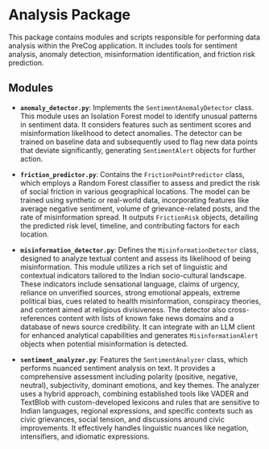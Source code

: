 # Analysis Package

This package contains modules and scripts responsible for performing data analysis within the PreCog application. It includes tools for sentiment analysis, anomaly detection, misinformation identification, and friction risk prediction.

## Modules

- **`anomaly_detector.py`**: Implements the `SentimentAnomalyDetector` class. This module uses an Isolation Forest model to identify unusual patterns in sentiment data. It considers features such as sentiment scores and misinformation likelihood to detect anomalies. The detector can be trained on baseline data and subsequently used to flag new data points that deviate significantly, generating `SentimentAlert` objects for further action.

- **`friction_predictor.py`**: Contains the `FrictionPointPredictor` class, which employs a Random Forest classifier to assess and predict the risk of social friction in various geographical locations. The model can be trained using synthetic or real-world data, incorporating features like average negative sentiment, volume of grievance-related posts, and the rate of misinformation spread. It outputs `FrictionRisk` objects, detailing the predicted risk level, timeline, and contributing factors for each location.

- **`misinformation_detector.py`**: Defines the `MisinformationDetector` class, designed to analyze textual content and assess its likelihood of being misinformation. This module utilizes a rich set of linguistic and contextual indicators tailored to the Indian socio-cultural landscape. These indicators include sensational language, claims of urgency, reliance on unverified sources, strong emotional appeals, extreme political bias, cues related to health misinformation, conspiracy theories, and content aimed at religious divisiveness. The detector also cross-references content with lists of known fake news domains and a database of news source credibility. It can integrate with an LLM client for enhanced analytical capabilities and generates `MisinformationAlert` objects when potential misinformation is detected.

- **`sentiment_analyzer.py`**: Features the `SentimentAnalyzer` class, which performs nuanced sentiment analysis on text. It provides a comprehensive assessment including polarity (positive, negative, neutral), subjectivity, dominant emotions, and key themes. The analyzer uses a hybrid approach, combining established tools like VADER and TextBlob with custom-developed lexicons and rules that are sensitive to Indian languages, regional expressions, and specific contexts such as civic grievances, social tension, and discussions around civic improvements. It effectively handles linguistic nuances like negation, intensifiers, and idiomatic expressions.